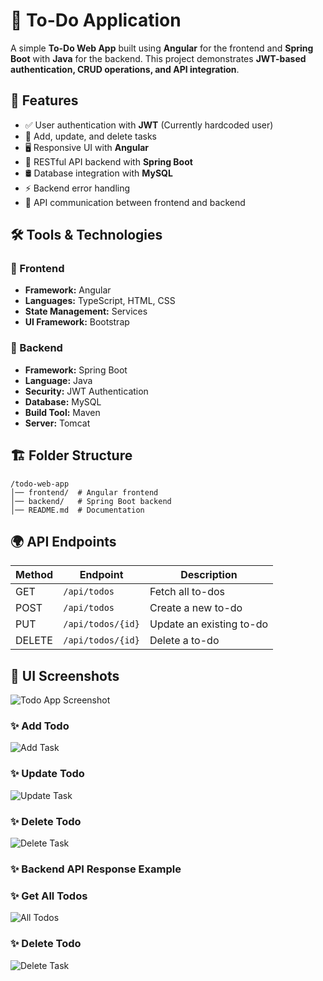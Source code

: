 # 📌 To-Do Application

A simple **To-Do Web App** built using **Angular** for the frontend and **Spring Boot** with **Java** for the backend. This project demonstrates **JWT-based authentication, CRUD operations, and API integration**.

## 🚀 Features

- ✅ User authentication with **JWT** (Currently hardcoded user)
- 📌 Add, update, and delete tasks
- 🖥️ Responsive UI with **Angular**
- 🔌 RESTful API backend with **Spring Boot**
- 🛢️ Database integration with **MySQL**
- ⚡ Backend error handling
- 📡 API communication between frontend and backend

## 🛠️ Tools & Technologies

### 🔹 Frontend
- **Framework:** Angular
- **Languages:** TypeScript, HTML, CSS
- **State Management:** Services
- **UI Framework:** Bootstrap

### 🔹 Backend
- **Framework:** Spring Boot
- **Language:** Java
- **Security:** JWT Authentication
- **Database:** MySQL
- **Build Tool:** Maven
- **Server:** Tomcat

## 🏗️ Folder Structure

```
/todo-web-app
│── frontend/  # Angular frontend
│── backend/   # Spring Boot backend
│── README.md  # Documentation
```

## 🌍 API Endpoints

| Method | Endpoint        | Description             |
|--------|---------------|-------------------------|
| GET    | `/api/todos`  | Fetch all to-dos        |
| POST   | `/api/todos`  | Create a new to-do      |
| PUT    | `/api/todos/{id}` | Update an existing to-do |
| DELETE | `/api/todos/{id}` | Delete a to-do         |

## 📸 UI Screenshots
![Todo App Screenshot](https://github.com/user-attachments/assets/70b4118e-feb7-4359-9a61-864073eb027f)

### ✨ Add Todo  
![Add Task](https://github.com/user-attachments/assets/634478bf-2d51-4727-9b53-c34680692350)


### ✨ Update Todo  
![Update Task](https://github.com/user-attachments/assets/9a6f6480-6292-420d-a628-f2d401343ef9)
 

### ✨ Delete Todo  
![Delete Task](https://github.com/user-attachments/assets/b995c7b8-6410-40b5-b813-cf7d56de22e0)
 

### ✨ Backend API Response Example

### ✨ Get All Todos  
![All Todos](https://github.com/user-attachments/assets/a6c424bd-3602-4e4c-b4eb-9d14796ce556)
 

### ✨ Delete Todo
![Delete Task](https://github.com/user-attachments/assets/539eba67-515c-40c0-96a2-6a4f4244fdf9)



